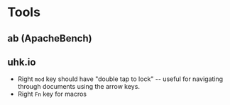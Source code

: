 # Tools

## ab (ApacheBench)

## uhk.io

- Right `mod` key should have "double tap to lock" -- useful for navigating through documents using the arrow keys.
- Right `Fn` key for macros